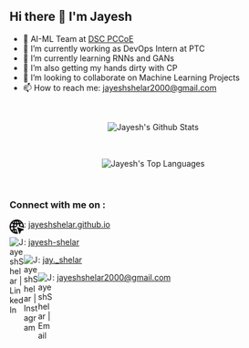 ## Hi there 👋 I'm Jayesh

- 👨 AI-ML Team at [DSC PCCoE](https://github.com/dscpccoe)
- 🔭 I’m currently working as DevOps Intern at PTC
- 🌱 I’m currently learning RNNs and GANs
- 🌱 I’m also getting my hands dirty with CP
- 👯 I’m looking to collaborate on Machine Learning Projects
- 📫 How to reach me: [jayeshshelar2000@gmail.com](mailto:jayeshshelar2000@gmail.com)

<br>
<p align="center">
<img align="center" src="https://github-readme-stats.vercel.app/api?username=JayeshShelar&&show_icons=true" alt="Jayesh's Github Stats">
</p>
<br>
<p align="center">
<img align="center" src="https://github-readme-stats.vercel.app/api/top-langs/?username=JayeshShelar" alt="Jayesh's Top Languages">
</p>
<br>

### Connect with me on :

<img align="left" alt="JayeshShelar | Twitter" width="25px" src="https://github.com/JayeshShelar/JayeshShelar/blob/master/assets/web.png" /> : [jayeshshelar.github.io](https://jayeshshelar.github.io/)

<img align="left" alt="JayeshShelar | LinkedIn" width="25px" src="https://cdn.jsdelivr.net/npm/simple-icons@v3/icons/linkedin.svg" /> : [jayesh-shelar](https://www.linkedin.com/in/jayesh-shelar/)

<img align="left" alt="JayeshShelar | Instagram" width="25px" src="https://cdn.jsdelivr.net/npm/simple-icons@v3/icons/instagram.svg" /> : [jay._shelar](https://www.instagram.com/jay._shelar/)

<img align="left" alt="JayeshShelar | Email" width="25px" src="https://simpleicon.com/wp-content/uploads/new-email.png" /> : [jayeshshelar2000@gmail.com](mailto:jayeshshelar2000@gmail.com)

<br />
